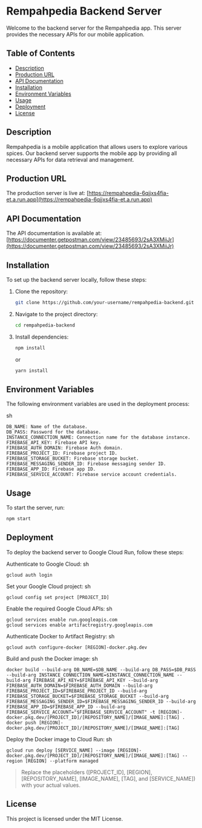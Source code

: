 # Rempahpedia Backend Server

Welcome to the backend server for the Rempahpedia app. This server provides the necessary APIs for our mobile application.

## Table of Contents

- [Description](#description)
- [Production URL](#production-url)
- [API Documentation](#api-documentation)
- [Installation](#installation)
- [Environment Variables](#environment-variables)
- [Usage](#usage)
- [Deployment](#deployment)
- [License](#license)

## Description

Rempahpedia is a mobile application that allows users to explore various spices. Our backend server supports the mobile app by providing all necessary APIs for data retrieval and management.

## Production URL

The production server is live at:
[https://rempahpedia-6qjjxs4fia-et.a.run.app](https://rempahpedia-6qjjxs4fia-et.a.run.app)

## API Documentation

The API documentation is available at:
[https://documenter.getpostman.com/view/23485693/2sA3XMiiJr](https://documenter.getpostman.com/view/23485693/2sA3XMiiJr)

## Installation

To set up the backend server locally, follow these steps:

1. Clone the repository:
    ```sh
    git clone https://github.com/your-username/rempahpedia-backend.git
    ```
2. Navigate to the project directory:
    ```sh
    cd rempahpedia-backend
    ```
3. Install dependencies:
    ```sh
    npm install
    ```
    or
    ```sh
    yarn install
    ```

## Environment Variables
The following environment variables are used in the deployment process:

sh
```
DB_NAME: Name of the database.
DB_PASS: Password for the database.
INSTANCE_CONNECTION_NAME: Connection name for the database instance.
FIREBASE_API_KEY: Firebase API key.
FIREBASE_AUTH_DOMAIN: Firebase Auth domain.
FIREBASE_PROJECT_ID: Firebase project ID.
FIREBASE_STORAGE_BUCKET: Firebase storage bucket.
FIREBASE_MESSAGING_SENDER_ID: Firebase messaging sender ID.
FIREBASE_APP_ID: Firebase app ID.
FIREBASE_SERVICE_ACCOUNT: Firebase service account credentials.
```

## Usage

To start the server, run:
```sh
npm start
```

## Deployment
To deploy the backend server to Google Cloud Run, follow these steps:

Authenticate to Google Cloud:
sh
```
gcloud auth login
```

Set your Google Cloud project:
sh
```
gcloud config set project [PROJECT_ID]
```

Enable the required Google Cloud APIs:
sh
```
gcloud services enable run.googleapis.com
gcloud services enable artifactregistry.googleapis.com
```

Authenticate Docker to Artifact Registry:
sh
```
gcloud auth configure-docker [REGION]-docker.pkg.dev
```

Build and push the Docker image:
sh
```
docker build --build-arg DB_NAME=$DB_NAME --build-arg DB_PASS=$DB_PASS --build-arg INSTANCE_CONNECTION_NAME=$INSTANCE_CONNECTION_NAME --build-arg FIREBASE_API_KEY=$FIREBASE_API_KEY --build-arg FIREBASE_AUTH_DOMAIN=$FIREBASE_AUTH_DOMAIN --build-arg FIREBASE_PROJECT_ID=$FIREBASE_PROJECT_ID --build-arg FIREBASE_STORAGE_BUCKET=$FIREBASE_STORAGE_BUCKET --build-arg FIREBASE_MESSAGING_SENDER_ID=$FIREBASE_MESSAGING_SENDER_ID --build-arg FIREBASE_APP_ID=$FIREBASE_APP_ID --build-arg FIREBASE_SERVICE_ACCOUNT="$FIREBASE_SERVICE_ACCOUNT" -t [REGION]-docker.pkg.dev/[PROJECT_ID]/[REPOSITORY_NAME]/[IMAGE_NAME]:[TAG] .
docker push [REGION]-docker.pkg.dev/[PROJECT_ID]/[REPOSITORY_NAME]/[IMAGE_NAME]:[TAG]
```

Deploy the Docker image to Cloud Run:
sh
```
gcloud run deploy [SERVICE_NAME] --image [REGION]-docker.pkg.dev/[PROJECT_ID]/[REPOSITORY_NAME]/[IMAGE_NAME]:[TAG] --region [REGION] --platform managed
```
> Replace the placeholders ([PROJECT_ID], [REGION], [REPOSITORY_NAME], [IMAGE_NAME], [TAG], and [SERVICE_NAME]) with your actual values.


## License
This project is licensed under the MIT License.
